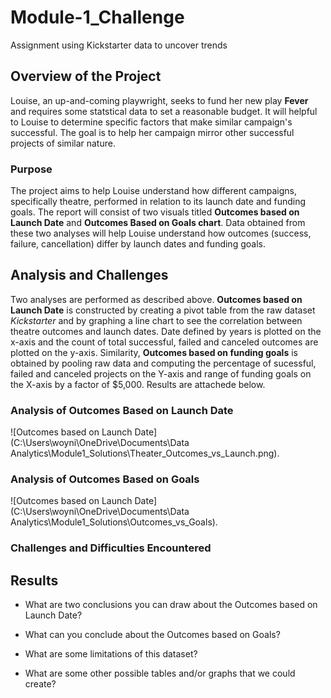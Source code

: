 # Module-1_Challenge
Assignment using Kickstarter data to uncover trends 

## Overview of the Project 
Louise, an up-and-coming playwright, seeks to fund her new play **Fever** and requires some statstical data to set a reasonable budget. It will helpful to Louise to determine specific factors that make similar campaign's successful. The goal is to help her campaign mirror other successful projects of similar nature. 

### Purpose
The project aims to help Louise understand how different campaigns, specifically theatre, performed in relation to its launch date and funding goals. The report will consist of two visuals titled **Outcomes based on Launch Date** and **Outcomes Based on Goals chart**. Data obtained from these two analyses will help Louise understand how outcomes (success, failure, cancellation) differ by launch dates and funding goals. 

## Analysis and Challenges
Two analyses are performed as described above. **Outcomes based on Launch Date** is constructed by creating a pivot table from the raw dataset *Kickstarter*  and by graphing a line chart to see the correlation between theatre outcomes and launch dates. Date defined by years is plotted on the x-axis and the count of total successful, failed and canceled outcomes are plotted on the y-axis. Similarity, **Outcomes based on funding goals** is obtained by pooling raw data and computing the percentage of sucessful, failed and canceled projects on the Y-axis and range of funding goals on the X-axis by a factor of $5,000. Results are attachede below.   

### Analysis of Outcomes Based on Launch Date
![Outcomes based on Launch Date](C:\Users\woyni\OneDrive\Documents\Data Analytics\Module1_Solutions\Theater_Outcomes_vs_Launch.png). 

### Analysis of Outcomes Based on Goals
![Outcomes based on Launch Date](C:\Users\woyni\OneDrive\Documents\Data Analytics\Module1_Solutions\Outcomes_vs_Goals). 

### Challenges and Difficulties Encountered

## Results

- What are two conclusions you can draw about the Outcomes based on Launch Date?

- What can you conclude about the Outcomes based on Goals?

- What are some limitations of this dataset?

- What are some other possible tables and/or graphs that we could create?
